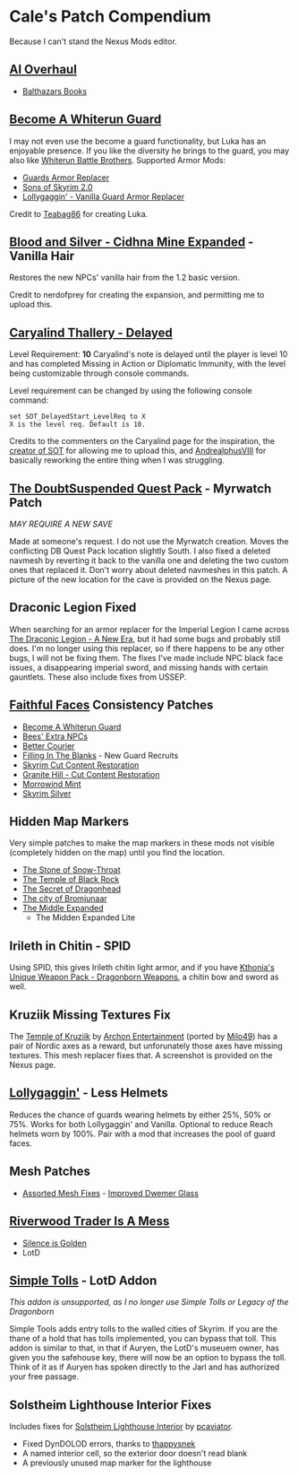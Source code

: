 # Cale's Patch Compendium
Because I can't stand the Nexus Mods editor.

## [AI Overhaul](https://www.nexusmods.com/skyrimspecialedition/mods/21654)
- [Balthazars Books](https://www.nexusmods.com/skyrimspecialedition/mods/53663?tab=description)

## [Become A Whiterun Guard](https://www.nexusmods.com/skyrimspecialedition/mods/36247)
I may not even use the become a guard functionality, but Luka has an enjoyable presence. If you like the diversity he brings to the guard, you may also like [Whiterun Battle Brothers](https://www.nexusmods.com/skyrimspecialedition/mods/36036).
Supported Armor Mods:
- [Guards Armor Replacer](https://www.nexusmods.com/skyrimspecialedition/mods/22671)
- [Sons of Skyrim 2.0](https://www.nexusmods.com/skyrimspecialedition/mods/68656)
- [Lollygaggin' - Vanilla Guard Armor Replacer](https://www.nexusmods.com/skyrimspecialedition/mods/117833)

Credit to [Teabag86](https://next.nexusmods.com/profile/Teabag86?gameId=1704) for creating Luka.

## [Blood and Silver - Cidhna Mine Expanded](https://www.nexusmods.com/skyrimspecialedition/mods/20269) - Vanilla Hair
Restores the new NPCs' vanilla hair from the 1.2 basic version.

Credit to nerdofprey for creating the expansion, and permitting me to upload this.

## [Caryalind Thallery - Delayed](https://www.nexusmods.com/skyrimspecialedition/mods/60911?tab=description)
Level Requirement: **10**
Caryalind's note is delayed until the player is level 10 and has completed Missing in Action or Diplomatic Immunity, with the level being customizable through console commands.

Level requirement can be changed by using the following console command:
```
set SOT_DelayedStart_LevelReq to X
X is the level req. Default is 10.
```

Credits to the commenters on the Caryalind page for the inspiration, the [creator of SOT](https://next.nexusmods.com/profile/SidekicksOfTamriel?gameId=1704) for allowing me to upload this, and [AndrealphusVIII](https://next.nexusmods.com/profile/AndrealphusVIII?gameId=1704) for basically reworking the entire thing when I was struggling.

## [The DoubtSuspended Quest Pack](https://www.nexusmods.com/skyrimspecialedition/mods/4929) - Myrwatch Patch
*MAY REQUIRE A NEW SAVE*

Made at someone's request. I do not use the Myrwatch creation. Moves the conflicting DB Quest Pack location slightly South. I also fixed a deleted navmesh by reverting it back to the vanilla one and deleting the two custom ones that replaced it. Don't worry about deleted navmeshes in this patch. A picture of the new location for the cave is provided on the Nexus page.

## Draconic Legion Fixed
When searching for an armor replacer for the Imperial Legion I came across [The Draconic Legion - A New Era](https://www.nexusmods.com/skyrimspecialedition/mods/42144), but it had some bugs and probably still does. I'm no longer using this replacer, so if there happens to be any other bugs, I will not be fixing them. The fixes I've made include NPC black face issues, a disappearing imperial sword, and missing hands with certain gauntlets. These also include fixes from USSEP.

## [Faithful Faces](https://www.nexusmods.com/skyrimspecialedition/mods/114342) Consistency Patches
- [Become A Whiterun Guard](https://www.nexusmods.com/skyrimspecialedition/mods/36247)
- [Bees' Extra NPCs](https://www.nexusmods.com/skyrimspecialedition/mods/65619?tab=description)
- [Better Courier](https://www.nexusmods.com/skyrimspecialedition/mods/40709)
- [Filling In The Blanks](https://www.nexusmods.com/skyrimspecialedition/mods/51174) - New Guard Recruits
- [Skyrim Cut Content Restoration](https://www.nexusmods.com/skyrimspecialedition/mods/90744)
- [Granite Hill - Cut Content Restoration](https://www.nexusmods.com/skyrimspecialedition/mods/117585)
- [Morrowind Mint](https://www.nexusmods.com/skyrimspecialedition/mods/129387)
- [Skyrim Silver](https://www.nexusmods.com/skyrimspecialedition/mods/127897)

## Hidden Map Markers
Very simple patches to make the map markers in these mods not visible (completely hidden on the map) until you find the location.
- [The Stone of Snow-Throat](https://www.nexusmods.com/skyrimspecialedition/mods/21250)
- [The Temple of Black Rock](https://www.nexusmods.com/skyrimspecialedition/mods/23362)
- [The Secret of Dragonhead](https://www.nexusmods.com/skyrimspecialedition/mods/23360)
- [The city of Bromjunaar](https://www.nexusmods.com/skyrimspecialedition/mods/77327)
- [The Middle Expanded](https://www.nexusmods.com/skyrimspecialedition/mods/2219)
  - The Midden Expanded Lite

## Irileth in Chitin - SPID
Using SPID, this gives Irileth chitin light armor, and if you have [Kthonia's Unique Weapon Pack - Dragonborn Weapons](https://www.nexusmods.com/skyrimspecialedition/mods/15050), a chitin bow and sword as well.

## Kruziik Missing Textures Fix
The [Temple of Kruziik](https://www.nexusmods.com/skyrimspecialedition/mods/47833) by [Archon Entertainment](https://next.nexusmods.com/profile/ArchonEntertainment?gameId=1704) (ported by [Milo49](https://next.nexusmods.com/profile/Milo49?gameId=1704)) has a pair of Nordic axes as a reward, but unforunately those axes have missing textures. This mesh replacer fixes that. A screenshot is provided on the Nexus page.

## [Lollygaggin'](https://www.nexusmods.com/skyrimspecialedition/mods/117833) - Less Helmets
Reduces the chance of guards wearing helmets by either 25%, 50% or 75%. Works for both Lollygaggin' and Vanilla. Optional to reduce Reach helmets worn by 100%. Pair with a mod that increases the pool of guard faces.

## Mesh Patches
- [Assorted Mesh Fixes](https://www.nexusmods.com/skyrimspecialedition/mods/32117?tab=description) - [Improved Dwemer Glass](https://www.nexusmods.com/skyrimspecialedition/mods/44553?tab=description)

## [Riverwood Trader Is A Mess](https://www.nexusmods.com/skyrimspecialedition/mods/63631)
- [Silence is Golden](https://www.nexusmods.com/skyrimspecialedition/mods/50581)
- LotD

## [Simple Tolls](https://www.nexusmods.com/skyrimspecialedition/mods/83848) - LotD Addon
*This addon is unsupported, as I no longer use Simple Tolls or Legacy of the Dragonborn*

Simple Tools adds entry tolls to the walled cities of Skyrim. If you are the thane of a hold that has tolls implemented, you can bypass that toll. This addon is similar to that, in that if Auryen, the LotD's museuem owner, has given you the safehouse key, there will now be an option to bypass the toll. Think of it as if Auryen has spoken directly to the Jarl and has authorized your free passage.

## Solstheim Lighthouse Interior Fixes
Includes fixes for [Solstheim Lighthouse Interior](https://www.nexusmods.com/skyrimspecialedition/mods/27887) by [pcaviator](https://next.nexusmods.com/profile/pcaviator?gameId=1704).
- Fixed DynDOLOD errors, thanks to [thappysnek](https://www.nexusmods.com/skyrimspecialedition/images/141773)
- A named interior cell, so the exterior door doesn't read blank
- A previously unused map marker for the lighthouse
